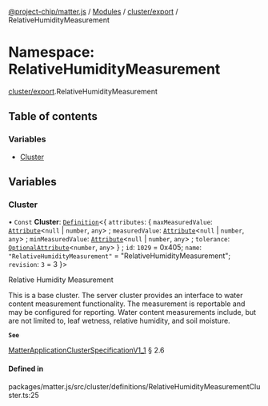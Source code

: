 [@project-chip/matter.js](../README.md) / [Modules](../modules.md) / [cluster/export](cluster_export.md) / RelativeHumidityMeasurement

# Namespace: RelativeHumidityMeasurement

[cluster/export](cluster_export.md).RelativeHumidityMeasurement

## Table of contents

### Variables

- [Cluster](cluster_export.RelativeHumidityMeasurement.md#cluster)

## Variables

### Cluster

• `Const` **Cluster**: [`Definition`](cluster_export.ClusterFactory.md#definition)<{ `attributes`: { `maxMeasuredValue`: [`Attribute`](cluster_export.md#attribute)<``null`` \| `number`, `any`\> ; `measuredValue`: [`Attribute`](cluster_export.md#attribute)<``null`` \| `number`, `any`\> ; `minMeasuredValue`: [`Attribute`](cluster_export.md#attribute)<``null`` \| `number`, `any`\> ; `tolerance`: [`OptionalAttribute`](cluster_export.md#optionalattribute)<`number`, `any`\>  } ; `id`: ``1029`` = 0x405; `name`: ``"RelativeHumidityMeasurement"`` = "RelativeHumidityMeasurement"; `revision`: ``3`` = 3 }\>

Relative Humidity Measurement

This is a base cluster. The server cluster provides an interface to water content measurement functionality. The
measurement is reportable and may be configured for reporting. Water content measurements include, but are not
limited to, leaf wetness, relative humidity, and soil moisture.

**`See`**

[MatterApplicationClusterSpecificationV1_1](../interfaces/spec_export.MatterApplicationClusterSpecificationV1_1.md) § 2.6

#### Defined in

packages/matter.js/src/cluster/definitions/RelativeHumidityMeasurementCluster.ts:25

